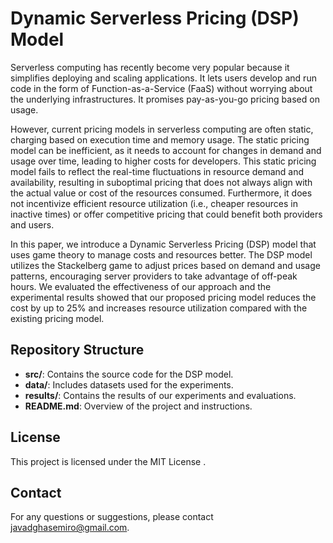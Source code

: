 # Dynamic Serverless Pricing (DSP) Model

Serverless computing has recently become very popular because it simplifies deploying and scaling applications. It lets users develop and run code in the form of Function-as-a-Service (FaaS) without worrying about the underlying infrastructures. It promises pay-as-you-go pricing based on usage.

However, current pricing models in serverless computing are often static, charging based on execution time and memory usage. The static pricing model can be inefficient, as it needs to account for changes in demand and usage over time, leading to higher costs for developers. This static pricing model fails to reflect the real-time fluctuations in resource demand and availability, resulting in suboptimal pricing that does not always align with the actual value or cost of the resources consumed. Furthermore, it does not incentivize efficient resource utilization (i.e., cheaper resources in inactive times) or offer competitive pricing that could benefit both providers and users.

In this paper, we introduce a Dynamic Serverless Pricing (DSP) model that uses game theory to manage costs and resources better. The DSP model utilizes the Stackelberg game to adjust prices based on demand and usage patterns, encouraging server providers to take advantage of off-peak hours. We evaluated the effectiveness of our approach and the experimental results showed that our proposed pricing model reduces the cost by up to 25% and increases resource utilization compared with the existing pricing model.

## Repository Structure

- **src/**: Contains the source code for the DSP model.
- **data/**: Includes datasets used for the experiments.
- **results/**: Contains the results of our experiments and evaluations.
- **README.md**: Overview of the project and instructions.


## License

This project is licensed under the MIT License .

## Contact

For any questions or suggestions, please contact [javadghasemiro@gmail.com](mailto:javadghasemiro@gmail.com).
